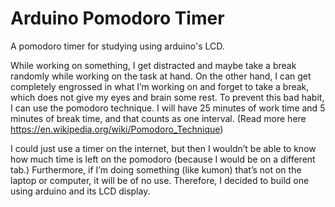 # Arduino Pomodoro Timer
A pomodoro timer for studying using arduino's LCD.

While working on something, I get distracted and maybe take a break randomly while working on the task at hand. On the other hand, I can get completely engrossed in what I’m working on and forget to take a break, which does not give my eyes and brain some rest. To prevent this bad habit, I can use the pomodoro technique. I will have 25 minutes of work time and 5 minutes of break time, and that counts as one interval. (Read more here https://en.wikipedia.org/wiki/Pomodoro_Technique) 

I could just use a timer on the internet, but then I wouldn’t be able to know how much time is left on the pomodoro (because I would be on a different tab.) Furthermore, if I’m doing something (like kumon) that’s not on the laptop or computer, it will be of no use. Therefore, I decided to build one using arduino and its LCD display.

